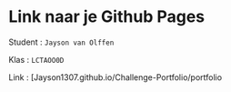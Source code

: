 # Link naar je Github Pages

Student : `Jayson van Olffen`

Klas    : `LCTAOO0D`

Link    : [Jayson1307.github.io/Challenge-Portfolio/portfolio
